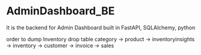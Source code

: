 # AdminDashboard_BE
It is the backend for Admin Dashboard built in FastAPI, SQLAlchemy, python


order to dump Inventory 
drop table category -> product -> inventoryinsights -> inventory -> customer -> invoice -> sales